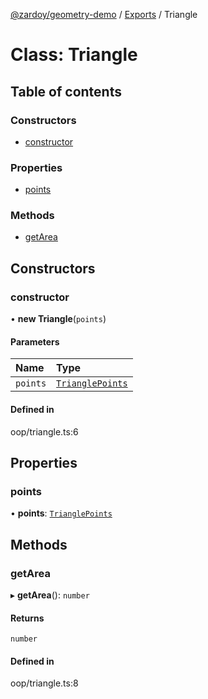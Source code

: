 [@zardoy/geometry-demo](../README.md) / [Exports](../modules.md) / Triangle

# Class: Triangle

## Table of contents

### Constructors

- [constructor](Triangle.md#constructor)

### Properties

- [points](Triangle.md#points)

### Methods

- [getArea](Triangle.md#getarea)

## Constructors

### constructor

• **new Triangle**(`points`)

#### Parameters

| Name | Type |
| :------ | :------ |
| `points` | [`TrianglePoints`](../modules.md#trianglepoints) |

#### Defined in

oop/triangle.ts:6

## Properties

### points

• **points**: [`TrianglePoints`](../modules.md#trianglepoints)

## Methods

### getArea

▸ **getArea**(): `number`

#### Returns

`number`

#### Defined in

oop/triangle.ts:8
